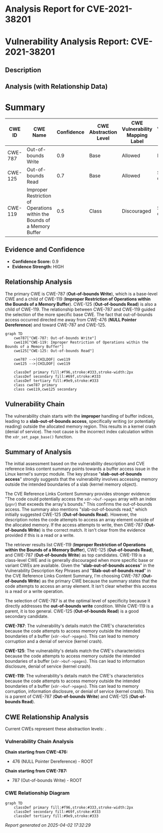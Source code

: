 # Analysis Report for CVE-2021-38201

# Vulnerability Analysis Report: CVE-2021-38201

## Description



## Analysis (with Relationship Data)

# Summary
| CWE ID | CWE Name | Confidence | CWE Abstraction Level | CWE Vulnerability Mapping Label | CWE-Vulnerability Mapping Notes |
|---|---|---|---|---|---|
| CWE-787 | Out-of-bounds Write | 0.9 | Base | Allowed | Primary CWE |
| CWE-125 | Out-of-bounds Read | 0.7 | Base | Allowed | Secondary Candidate |
| CWE-119 | Improper Restriction of Operations within the Bounds of a Memory Buffer | 0.5 | Class | Discouraged | Secondary Candidate |

## Evidence and Confidence

*   **Confidence Score:** 0.9
*   **Evidence Strength:** HIGH

## Relationship Analysis
The primary CWE is CWE-787 (**Out-of-bounds Write**), which is a base-level CWE and a child of CWE-119 (**Improper Restriction of Operations within the Bounds of a Memory Buffer**). CWE-125 (**Out-of-bounds Read**) is also a child of CWE-119. The relationship between CWE-787 and CWE-119 guided the selection of the more specific base CWE. The fact that out-of-bounds access occurred directed me away from CWE-476 (**NULL Pointer Dereference**) and toward CWE-787 and CWE-125.

```mermaid
graph TD
    cwe787["CWE-787: Out-of-bounds Write"]
    cwe119["CWE-119: Improper Restriction of Operations within the Bounds of a Memory Buffer"]
    cwe125["CWE-125: Out-of-bounds Read"]
    
    cwe787 -->|CHILDOF| cwe119
    cwe125 -->|CHILDOF| cwe119
    
    classDef primary fill:#f96,stroke:#333,stroke-width:2px
    classDef secondary fill:#69f,stroke:#333
    classDef tertiary fill:#9e9,stroke:#333
    class cwe787 primary
    class cwe119,cwe125 secondary
```

## Vulnerability Chain
The vulnerability chain starts with the **improper** handling of buffer indices, leading to a **slab-out-of-bounds access**, specifically writing (or potentially reading) outside the allocated memory region. This results in a kernel crash (denial of service). The root cause is the incorrect index calculation within the `xdr_set_page_base()` function.

## Summary of Analysis
The initial assessment based on the vulnerability description and CVE reference links content summary points towards a buffer access issue in the Linux kernel's sunrpc module. The key phrase "**slab-out-of-bounds access**" strongly suggests that the vulnerability involves accessing memory outside the intended boundaries of a slab (kernel memory object).

The CVE Reference Links Content Summary provides stronger evidence: "The code could potentially access the `xdr->buf->pages` array with an index (`pgnr`) that exceeds the array's bounds." This confirms the out-of-bounds access. The summary also mentions "slab-out-of-bounds read," which initially suggested CWE-125 (**Out-of-bounds Read**). However, the description notes the code attempts to access an array element outside of the allocated memory. If the access attempts to write, then CWE-787 (**Out-of-bounds Write**) is the correct match. It isn't clear from the evidence provided if this is a read or a write.

The retriever results list CWE-119 (**Improper Restriction of Operations within the Bounds of a Memory Buffer**), CWE-125 (**Out-of-bounds Read**), and CWE-787 (**Out-of-bounds Write**) as top candidates. CWE-119 is a class-level CWE and is generally discouraged when more specific base or variant CWEs are available. Given the "**slab-out-of-bounds access**" in the Vulnerability Description Key Phrases and "**Slab-out-of-bounds read**" in the CVE Reference Links Content Summary, I'm choosing CWE-787 (**Out-of-bounds Write**) as the primary CWE because the summary states that the code attempts to access an array element. It isn't clear whether this access is a read or a write operation.

The selection of CWE-787 is at the optimal level of specificity because it directly addresses the **out-of-bounds write** condition. While CWE-119 is a parent, it is too general. CWE-125 (**Out-of-bounds Read**) is a good secondary candidate.

**CWE-787**: The vulnerability's details match the CWE's characteristics because the code attempts to access memory outside the intended boundaries of a buffer (`xdr->buf->pages`). This can lead to memory corruption and a denial of service (kernel crash).

**CWE-125**: The vulnerability's details match the CWE's characteristics because the code attempts to access memory outside the intended boundaries of a buffer (`xdr->buf->pages`). This can lead to information disclosure, denial of service (kernel crash).

**CWE-119**: The vulnerability's details match the CWE's characteristics because the code attempts to access memory outside the intended boundaries of a buffer (`xdr->buf->pages`). This can lead to memory corruption, information disclosure, or denial of service (kernel crash). This is a parent of CWE-787 (**Out-of-bounds Write**) and CWE-125 (**Out-of-bounds Read**).


## CWE Relationship Analysis

Current CWEs represent these abstraction levels: .


### Vulnerability Chain Analysis

**Chain starting from CWE-476:**
- 476 (NULL Pointer Dereference) - ROOT


**Chain starting from CWE-787:**
- 787 (Out-of-bounds Write) - ROOT



### CWE Relationship Diagram

```mermaid
graph TD
    classDef primary fill:#f96,stroke:#333,stroke-width:2px
    classDef secondary fill:#69f,stroke:#333
    classDef tertiary fill:#9e9,stroke:#333
```



*Report generated on 2025-04-02 17:32:29*
